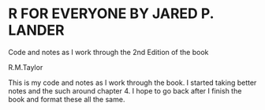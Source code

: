 # R FOR EVERYONE BY JARED P. LANDER
Code and notes as I work through the 2nd Edition of the book

R.M.Taylor

This is my code and notes as I work through the book. 
I started taking better notes and the such around chapter 4.
I hope to go back after I finish the book and format these all the same. 
